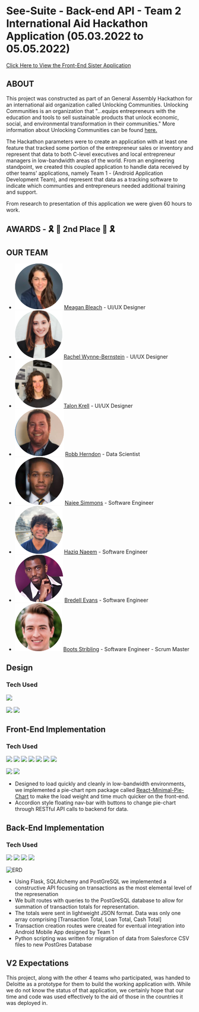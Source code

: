 # See-Suite - Back-end API - Team 2 International Aid Hackathon Application (05.03.2022 to 05.05.2022)

[Click Here to View the Front-End Sister Application](https://github.com/BootsStribling/international-aid-FE)

## ABOUT
This project was constructed as part of an General Assembly Hackathon for an international aid organization called Unlocking Communities. Unlocking Communities is an organization that "...equips entrepreneurs with the education and tools to sell sustainable products that unlock economic, social, and environmental transformation in their communities." More information about Unlocking Communities can be found [here.](https://unlockingcommunities.org/our-mission/)

The Hackathon parameters were to create an application with at least one feature that tracked some portion of the entrepreneur sales or inventory and represent that data to both C-level executives and local entrepreneur managers in low-bandwidth areas of the world. From an engineering standpoint, we created this coupled application to handle data received by other teams' applications, namely Team 1 - (Android Application Development Team), and represent that data as a tracking software to indicate which communties and entrepreneurs needed additional training and support.

From research to presentation of this application we were given 60 hours to work.

## AWARDS -  🎗 🥈 2nd Place 🥈 🎗

## OUR TEAM

- ![Meagan Bleach](./api/public/images/team/meagan-bleach.png) 
  [Meagan Bleach](https://www.linkedin.com/in/meaganbleach/) - UI/UX Designer
- ![Rachel Wynne-Bernstein](./api/public/images/team/rachel-wynne-bernstein.png)
  [Rachel Wynne-Bernstein](https://www.linkedin.com/in/rachelwynnebernstein/) - UI/UX Designer
- ![Talon Krell](./api/public/images/team/talon-krell.png)
  [Talon Krell](https://www.linkedin.com/in/talon-krell/) - UI/UX Designer
- ![Robb Herndon](./api/public/images/team/robb-herndon.png)
[Robb Herndon](https://github.com/robbherndon) - Data Scientist
- ![Najee Simmons](./api/public/images/team/najee-simmons.png)
[Najee Simmons](https://github.com/najeesimmons) - Software Engineer
- ![Haziq Naeem](./api/public/images/team/haziq-naeem.png)
[Haziq Naeem](https://github.com/Haziq12) - Software Engineer
- ![Bredell Evans](./api/public/images/team/bredell-evans.png)
[Bredell Evans](https://github.com/bredy452) - Software Engineer
- ![Boots Stribling](./api/public/images/team/boots-stribling.png)
[Boots Stribling](https://github.com/BootsStribling) - Software Engineer - Scrum Master

## Design
  ### Tech Used
  ![](https://img.shields.io/badge/-FIGMA-F24E1E?style=flat-square&logo=figma5&logoColor=white)

  ![](./public/images/Design-Landing-half.png)
  ![](./public/images/Design-Sales-half.png)

## Front-End Implementation
  ### Tech Used
  ![](https://img.shields.io/badge/-HTML5-E34F26?style=flat-square&logo=html5&logoColor=white) 
  ![](https://img.shields.io/badge/-CSS3-1572B6?style=flat-square&logo=css3) 
  ![](https://img.shields.io/badge/-JavaScript-F7DF1E?style=flat-square&logo=javascript&logoColor=black) 
  ![](https://img.shields.io/badge/-React-61DAFB?style=flat-square&logo=React&logoColor=black) 
  ![](https://img.shields.io/badge/-NodeJS-339933?style=flat-square&logo=Node.js&logoColor=white) 
  ![](https://img.shields.io/badge/-React_Router-CA4245?style=flat-square&for-the-badge&logo=react-router&logoColor=white) 
  ![](https://img.shields.io/badge/-Express-404D59?style=flat-square&for-the-badge&logo=express)

  ![](./public/images/Front-end-landing-half.png)
  ![](./public/images/frontend-sales.png)

  * Designed to load quickly and cleanly in low-bandwidth environments, we implemented a pie-chart npm package called [React-Minimal-Pie-Chart](https://www.npmjs.com/package/react-minimal-pie-chart) to make the load weight and time much quicker on the front-end.
  * Accordion style floating nav-bar with buttons to change pie-chart through RESTful API calls to backend for data.

## Back-End Implementation
  ### Tech Used
  ![](https://img.shields.io/badge/-Python3-3776AB?style=flat-square&logo=Python&logoColor=white) 
  ![](https://img.shields.io/badge/-Flask-000000?style=flat-square&logo=flask&logoColor=white)
  ![](https://img.shields.io/badge/-PostgreSQL-336791?style=flat-square&logo=postgresql&logoColor=white)
  ![](https://img.shields.io/badge/-Postman-FF6C37?style=flat-square&logo=Postman&logoColor=white)

  ![ERD](./public/images/ERD.png)

  * Using Flask, SQLAlchemy and PostGreSQL we implemented a constructive API focusing on transactions as the most elemental level of the represenation
  * We built routes with queries to the PostGreSQL database to allow for summation of transaction totals for representation.
  * The totals were sent in lightweight JSON format. Data was only one array comprising [Transaction Total, Loan Total, Cash Total]
  * Transaction creation routes were created for eventual integration into Android Mobile App designed by Team 1
  * Python scripting was written for migration of data from Salesforce CSV files to new PostGres Database

## V2 Expectations
  This project, along with the other 4 teams who participated, was handed to Deloitte as a prototype for them to build the working application with. While we do not know the status of that application, we certainly hope that our time and code was used effectively to the aid of those in the countries it was deployed in. 
